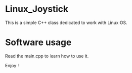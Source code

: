 # Linux_Joystick

This is a simple C++ class dedicated to work with Linux OS.

# Software usage

Read the main.cpp to learn how to use it.

Enjoy !


